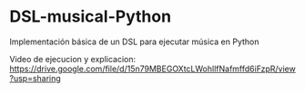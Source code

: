 # DSL-musical-Python
Implementación básica de un DSL para ejecutar música en Python

Video de ejecucion y explicacion: https://drive.google.com/file/d/15n79MBEGOXtcLWohllfNafmffd6iFzpR/view?usp=sharing
